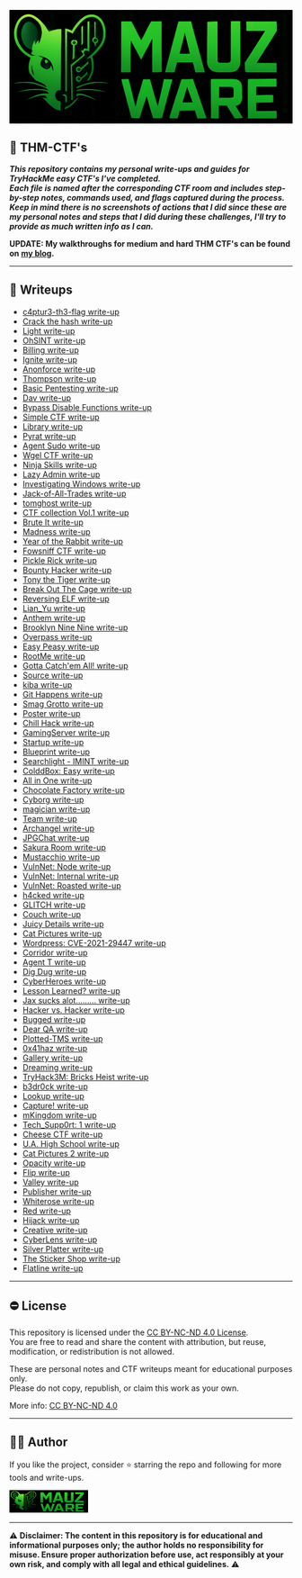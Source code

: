 [<img align='center' src="https://github.com/mauzware/mauzware/blob/main/LOGO%20NEW.png"/>](https://github.com/mauzware)


## 🚩 THM-CTF's

<i>**This repository contains my personal write-ups and guides for TryHackMe easy CTF's I've completed.**</i>  
<i>**Each file is named after the corresponding CTF room and includes step-by-step notes, commands used, and flags captured during the process.**</i>
<i>**Keep in mind there is no screenshots of actions that I did since these are my personal notes and steps that I did during these challenges, I'll try to provide as much written info as I can.**</i>

**UPDATE: My walkthroughs for medium and hard THM CTF's can be found on [my blog](https://medium.com/@mauzware/mauzwares-tryhackme-ctf-walkthrough-playlist-668b6309573f).**

---

## 📄 Writeups

- [c4ptur3-th3-flag write-up](https://github.com/mauzware/THM-CTFs/blob/main/c4ptur3-th3-fl4g.md)
- [Crack the hash write-up](https://github.com/mauzware/THM-CTFs/blob/main/Crack%20the%20hash.md)
- [Light write-up](https://github.com/mauzware/THM-CTFs/blob/main/Light.md)
- [OhSINT write-up](https://github.com/mauzware/THM-CTFs/blob/main/OhSINT.md)
- [Billing write-up](https://github.com/mauzware/THM-CTFs/blob/main/Billing.md)
- [Ignite write-up](https://github.com/mauzware/THM-CTFs/blob/main/Ignite.md)
- [Anonforce write-up](https://github.com/mauzware/THM-CTFs/blob/main/Anonforce.md)
- [Thompson write-up](https://github.com/mauzware/THM-CTFs/blob/main/Thompson.md)
- [Basic Pentesting write-up](https://github.com/mauzware/THM-CTFs/blob/main/Basic%20Pentesting.md)
- [Dav write-up](https://github.com/mauzware/THM-CTFs/blob/main/Dav.md)
- [Bypass Disable Functions write-up](https://github.com/mauzware/THM-CTFs/blob/main/Bypass%20Disable%20Functions.md)
- [Simple CTF write-up](https://github.com/mauzware/THM-CTFs/blob/main/Simple%20CTF.md)
- [Library write-up](https://github.com/mauzware/THM-CTFs/blob/main/Library.md)
- [Pyrat write-up](https://github.com/mauzware/THM-CTFs/blob/main/Pyrat.md)
- [Agent Sudo write-up](https://github.com/mauzware/THM-CTFs/blob/main/Agent%20Sudo.md)
- [Wgel CTF write-up](https://github.com/mauzware/THM-CTFs/blob/main/Wgel%20CTF.md)
- [Ninja Skills write-up](https://github.com/mauzware/THM-CTFs/blob/main/Ninja%20Skills.md)
- [Lazy Admin write-up](https://github.com/mauzware/THM-CTFs/blob/main/Lazy%20Admin.md)
- [Investigating Windows write-up](https://github.com/mauzware/THM-CTFs/blob/main/Investigating%20Windows.md)
- [Jack-of-All-Trades write-up](https://github.com/mauzware/THM-CTFs/blob/main/Jack-of-All-Trades.md)
- [tomghost write-up](https://github.com/mauzware/THM-CTFs/blob/main/tomghost.md)
- [CTF collection Vol.1 write-up](https://github.com/mauzware/THM-CTFs/blob/main/CTF%20collection%20Vol.1.md)
- [Brute It write-up](https://github.com/mauzware/THM-CTFs/blob/main/Brute%20It.md)
- [Madness write-up](https://github.com/mauzware/THM-CTFs/blob/main/Madness.md)
- [Year of the Rabbit write-up](https://github.com/mauzware/THM-CTFs/blob/main/Year%20of%20the%20Rabbit.md)
- [Fowsniff CTF write-up](https://github.com/mauzware/THM-CTFs/blob/main/Fowsniff%20CTF.md)
- [Pickle Rick write-up](https://github.com/mauzware/THM-CTFs/blob/main/Pickle%20Rick.md)
- [Bounty Hacker write-up](https://github.com/mauzware/THM-CTFs/blob/main/Bounty%20Hacker.md)
- [Tony the Tiger write-up](https://github.com/mauzware/THM-CTFs/blob/main/Tony%20the%20Tiger.md)
- [Break Out The Cage write-up](https://github.com/mauzware/THM-CTFs/blob/main/Break%20Out%20The%20Cage.md)
- [Reversing ELF write-up](https://github.com/mauzware/THM-CTFs/blob/main/Reversing%20ELF.md)
- [Lian_Yu write-up](https://github.com/mauzware/THM-CTFs/blob/main/Lian_Yu.md)
- [Anthem write-up](https://github.com/mauzware/THM-CTFs/blob/main/Anthem.md)
- [Brooklyn Nine Nine write-up](https://github.com/mauzware/THM-CTFs/blob/main/Brooklyn%20Nine%20Nine.md)
- [Overpass write-up](https://github.com/mauzware/THM-CTFs/blob/main/Overpass.md)
- [Easy Peasy write-up](https://github.com/mauzware/THM-CTFs/blob/main/Easy%20Peasy.md)
- [RootMe write-up](https://github.com/mauzware/THM-CTFs/blob/main/RootMe.md)
- [Gotta Catch'em All! write-up](https://github.com/mauzware/THM-CTFs/blob/main/Gotta%20Catch'em%20All!.md)
- [Source write-up](https://github.com/mauzware/THM-CTFs/blob/main/Source.md)
- [kiba write-up](https://github.com/mauzware/THM-CTFs/blob/main/kiba.md)
- [Git Happens write-up](https://github.com/mauzware/THM-CTFs/blob/main/Git%20Happens.md)
- [Smag Grotto write-up](https://github.com/mauzware/THM-CTFs/blob/main/Smag%20Grotto.md)
- [Poster write-up](https://github.com/mauzware/THM-CTFs/blob/main/Poster.md)
- [Chill Hack write-up](https://github.com/mauzware/THM-CTFs/blob/main/Chill%20Hack.md)
- [GamingServer write-up](https://github.com/mauzware/THM-CTFs/blob/main/GamingServer.md)
- [Startup write-up](https://github.com/mauzware/THM-CTFs/blob/main/Startup.md)
- [Blueprint write-up](https://github.com/mauzware/THM-CTFs/blob/main/Blueprint.md)
- [Searchlight - IMINT write-up](https://github.com/mauzware/THM-CTFs/blob/main/Searchlight%20-%20IMINT.md)
- [ColddBox: Easy write-up](https://github.com/mauzware/THM-CTFs/blob/main/ColddBox%3A%20Easy.md)
- [All in One write-up](https://github.com/mauzware/THM-CTFs/blob/main/All%20in%20One.md)
- [Chocolate Factory write-up](https://github.com/mauzware/THM-CTFs/blob/main/Chocolate%20Factory.md)
- [Cyborg write-up](https://github.com/mauzware/THM-CTFs/blob/main/Cyborg.md)
- [magician write-up](https://github.com/mauzware/THM-CTFs/blob/main/magician.md)
- [Team write-up](https://github.com/mauzware/THM-CTFs/blob/main/Team.md)
- [Archangel write-up](https://github.com/mauzware/THM-CTFs/blob/main/Archangel.md)
- [JPGChat write-up](https://github.com/mauzware/THM-CTFs/blob/main/JPGChat.md)
- [Sakura Room write-up](https://github.com/mauzware/THM-CTFs/blob/main/Sakura%20Room.md)
- [Mustacchio write-up](https://github.com/mauzware/THM-CTFs/blob/main/Mustacchio.md)
- [VulnNet: Node write-up](https://github.com/mauzware/THM-CTFs/blob/main/VulnNet%3A%20Node.md)
- [VulnNet: Internal write-up](https://github.com/mauzware/THM-CTFs/blob/main/VulnNet%3A%20Internal.md)
- [VulnNet: Roasted write-up](https://github.com/mauzware/THM-CTFs/blob/main/VulnNet%3A%20Roasted.md)
- [h4cked write-up](https://github.com/mauzware/THM-CTFs/blob/main/h4cked.md)
- [GLITCH write-up](https://github.com/mauzware/THM-CTFs/blob/main/GLITCH.md)
- [Couch write-up](https://github.com/mauzware/THM-CTFs/blob/main/Couch.md)
- [Juicy Details write-up](https://github.com/mauzware/THM-CTFs/blob/main/Juicy%20Details.md)
- [Cat Pictures write-up](https://github.com/mauzware/THM-CTFs/blob/main/Cat%20Pictures.md)
- [Wordpress: CVE-2021-29447 write-up](https://github.com/mauzware/THM-CTFs/blob/main/Wordpress%3A%20CVE-2021-29447.md)
- [Corridor write-up](https://github.com/mauzware/THM-CTFs/blob/main/Corridor.md)
- [Agent T write-up](https://github.com/mauzware/THM-CTFs/blob/main/Agent%20T.md)
- [Dig Dug write-up](https://github.com/mauzware/THM-CTFs/blob/main/Dig%20Dug.md)
- [CyberHeroes write-up](https://github.com/mauzware/THM-CTFs/blob/main/Cyber%20Heroes.md)
- [Lesson Learned? write-up](https://github.com/mauzware/THM-CTFs/blob/main/Lesson%20Learned.md)
- [Jax sucks alot......... write-up](https://github.com/mauzware/THM-CTFs/blob/main/Jax%20sucks%20alot.md)
- [Hacker vs. Hacker write-up](https://github.com/mauzware/THM-CTFs/blob/main/Hacker%20vs%20Hacker.md)
- [Bugged write-up](https://github.com/mauzware/THM-CTFs/blob/main/Bugged.md)
- [Dear QA write-up](https://github.com/mauzware/THM-CTFs/blob/main/Dear%20QA.md)
- [Plotted-TMS write-up](https://github.com/mauzware/THM-CTFs/blob/main/Plotted-TMS.md)
- [0x41haz write-up](https://github.com/mauzware/THM-CTFs/blob/main/0x41haz.md)
- [Gallery write-up](https://github.com/mauzware/THM-CTFs/blob/main/Gallery.md)
- [Dreaming write-up](https://github.com/mauzware/THM-CTFs/blob/main/Dreaming.md)
- [TryHack3M: Bricks Heist write-up](https://github.com/mauzware/THM-CTFs/blob/main/TryHack3M%3A%20Bricks%20Heist.md)
- [b3dr0ck write-up](https://github.com/mauzware/THM-CTFs/blob/main/b3dr0ck.md)
- [Lookup write-up](https://github.com/mauzware/THM-CTFs/blob/main/Lookup.md)
- [Capture! write-up](https://github.com/mauzware/THM-CTFs/blob/main/Capture!.md)
- [mKingdom write-up](https://github.com/mauzware/THM-CTFs/blob/main/mKingdom.md)
- [Tech_Supp0rt: 1 write-up](https://github.com/mauzware/THM-CTFs/blob/main/Tech_Supp0rt%3A%201.md)
- [Cheese CTF write-up](https://github.com/mauzware/THM-CTFs/blob/main/Cheese%20CTF.md)
- [U.A. High School write-up](https://github.com/mauzware/THM-CTFs/blob/main/U.A.%20High%20School.md)
- [Cat Pictures 2 write-up](https://github.com/mauzware/THM-CTFs/blob/main/Cat%20Pictures%202.md)
- [Opacity write-up](https://github.com/mauzware/THM-CTFs/blob/main/Opacity.md)
- [Flip write-up](https://github.com/mauzware/THM-CTFs/blob/main/Flip.md)
- [Valley write-up](https://github.com/mauzware/THM-CTFs/blob/main/Valley.md)
- [Publisher write-up](https://github.com/mauzware/THM-CTFs/blob/main/Publisher.md)
- [Whiterose write-up](https://github.com/mauzware/THM-CTFs/blob/main/Whiterose.md)
- [Red write-up](https://github.com/mauzware/THM-CTFs/blob/main/Red.md)
- [Hijack write-up](https://github.com/mauzware/THM-CTFs/blob/main/Hijack.md)
- [Creative write-up](https://github.com/mauzware/THM-CTFs/blob/main/Creative.md)
- [CyberLens write-up](https://github.com/mauzware/THM-CTFs/blob/main/CyberLens.md)
- [Silver Platter write-up](https://github.com/mauzware/THM-CTFs/blob/main/Silver%20Platter.md)
- [The Sticker Shop write-up](https://github.com/mauzware/THM-CTFs/blob/main/The%20Sticker%20Shop.md)
- [Flatline write-up](https://github.com/mauzware/THM-CTFs/blob/main/Flatline.md)

---

## ⛔️ License

This repository is licensed under the [CC BY-NC-ND 4.0 License](https://creativecommons.org/licenses/by-nc-nd/4.0/).  
You are free to read and share the content with attribution, but reuse, modification, or redistribution is not allowed.

These are personal notes and CTF writeups meant for educational purposes only.<br>
Please do not copy, republish, or claim this work as your own.

More info: [CC BY-NC-ND 4.0](https://creativecommons.org/licenses/by-nc-nd/4.0/)

---

## 👨‍💻 **Author**

If you like the project, consider ⭐️ starring the repo and following for more tools and write-ups.

[<img src="https://github.com/mauzware/mauzware/blob/main/LOGO%20NEW.png" width="140px" height="40px"/>](https://github.com/mauzware)

---

⚠️ **Disclaimer: The content in this repository is for educational and informational purposes only; the author holds no responsibility for misuse. 
Ensure proper authorization before use, act responsibly at your own risk, and comply with all legal and ethical guidelines.** ⚠️
